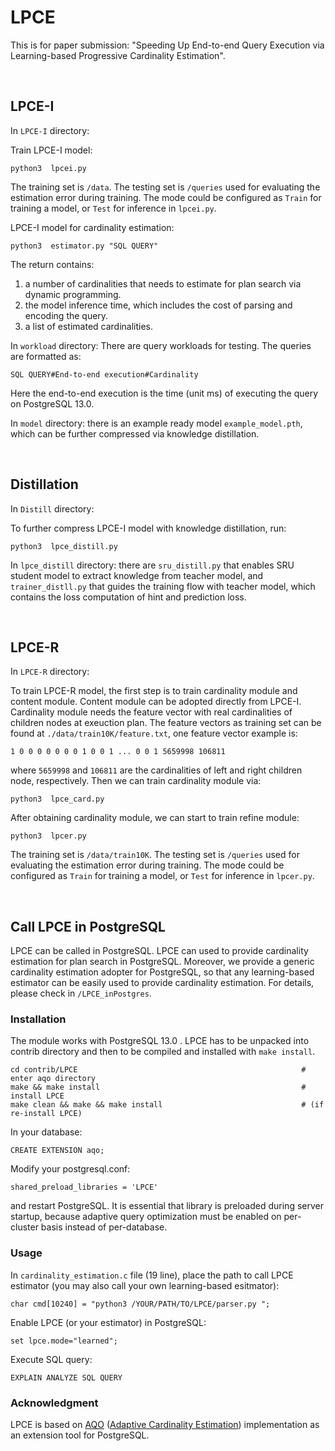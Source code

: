 
# LPCE
This is for paper submission: "Speeding Up End-to-end Query Execution via Learning-based Progressive Cardinality Estimation".

<br/> 

## LPCE-I
In `LPCE-I` directory:


Train LPCE-I model:
```
python3  lpcei.py
```
The training set is `/data`.
The testing set is `/queries` used for evaluating the estimation error during training. 
The mode could be configured as `Train` for training a model, or `Test` for inference in `lpcei.py`.

LPCE-I model for cardinality estimation:
```
python3  estimator.py "SQL QUERY"
```
The return contains: 
1) a number of cardinalities that needs to estimate for plan search via dynamic programming.
2) the model inference time, which includes the cost of parsing and encoding the query.
3) a list of estimated cardinalities. 


In `workload` directory:
There are query workloads for testing. The queries are formatted as:
```
SQL QUERY#End-to-end execution#Cardinality
```
Here the end-to-end execution is the time (unit ms) of executing the query on PostgreSQL 13.0.

In `model` directory:
there is an example ready model `example_model.pth`, which can be further compressed via knowledge distillation.




<br/> 

## Distillation
In `Distill` directory:

To further compress LPCE-I model with knowledge distillation, run:
```
python3  lpce_distill.py
```
In `lpce_distill` directory:
there are `sru_distill.py` that enables SRU student model to extract knowledge from teacher model,
and `trainer_distll.py` that guides the training flow with teacher model, which contains the loss computation of hint and prediction loss.



<br/> 

## LPCE-R
In `LPCE-R` directory:

To train LPCE-R model, the first step is to train cardinality module and content module.
Content module can be adopted directly from LPCE-I.
Cardinality module needs the feature vector with real cardinalities of children nodes at exeuction plan. 
The feature vectors as training set can be found at `./data/train10K/feature.txt`, one feature vector example is:
```
1 0 0 0 0 0 0 0 1 0 0 1 ... 0 0 1 5659998 106811
```
where `5659998` and `106811` are the cardinalities of left and right children node, respectively.
Then we can train cardinality module via:
```
python3  lpce_card.py
```
After obtaining cardinality module, we can start to train refine module:
```
python3  lpcer.py
```
The training set is `/data/train10K`.
The testing set is `/queries` used for evaluating the estimation error during training. 
The mode could be configured as `Train` for training a model, or `Test` for inference in `lpcer.py`.









<br/> 
 
## Call LPCE in PostgreSQL
LPCE can be called in PostgreSQL.
LPCE can used to provide cardinality estimation for plan search in PostgreSQL.
Moreover, we provide a generic cardinality estimation adopter for PostgreSQL, so that any learning-based estimator can be easily used to provide cardinality estimation. 
For details, please check in `/LPCE_inPostgres`.



### Installation

The module works with PostgreSQL 13.0 .
LPCE has to be unpacked into contrib directory and then to be compiled and
installed with `make install`.

```
cd contrib/LPCE                                                  # enter aqo directory
make && make install                                             # install LPCE
make clean && make && make install                               # (if re-install LPCE)
```

In your database:

`CREATE EXTENSION aqo;`

Modify your postgresql.conf:

`shared_preload_libraries = 'LPCE'`

and restart PostgreSQL. It is essential that library is preloaded during server startup, because
adaptive query optimization must be enabled on per-cluster basis instead
of per-database.



### Usage

In `cardinality_estimation.c` file (19 line), place the path to call LPCE estimator (you may also call your own learning-based esitmator):

`char cmd[10240] = "python3 /YOUR/PATH/TO/LPCE/parser.py ";`

Enable LPCE (or your estimator) in PostgreSQL:

`set lpce.mode="learned";`


Execute SQL query:

`EXPLAIN ANALYZE SQL QUERY`




### Acknowledgment
LPCE is based on [AQO](https://github.com/postgrespro/aqo) ([Adaptive Cardinality Estimation](https://arxiv.org/abs/1711.08330)) implementation as an extension tool for PostgreSQL.
